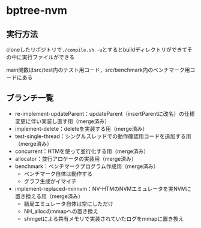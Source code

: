 # bptree-nvm

## 実行方法

cloneしたリポジトリで`./compile.sh -u`とするとbuildディレクトリができてその中に実行ファイルができる

main関数はsrc/test内のテスト用コード，src/benchmark内のベンチマーク用コードにある

## ブランチ一覧

- re-implement-updateParent：updateParent（insertParentに改名）の仕様変更に伴い実装し直す用（merge済み）
- implement-delete：deleteを実装する用（merge済み）
- test-single-thread：シングルスレッドでの動作確認用コードを追加する用（merge済み）
- concurrent：HTMを使って並行化する用（merge済み）
- allocator：並行アロケータの実装用（merge済み）
- benchmark：ベンチマークプログラム作成用（merge済み）
	- ベンチマーク自体は動作する
	- グラフ生成がイマイチ
- implement-replaced-minnvm：NV-HTMのNVMエミュレータを実NVMに置き換える用（merge済み）
	- 結局エミュレータ自体は空にしただけ
	- NH_allocのmmapへの置き換え
	- shmgetによる共有メモリで実装されていたログをmmapに置き換え
